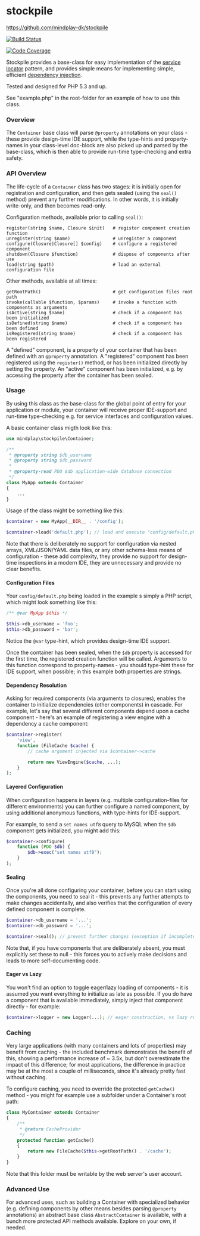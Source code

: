 stockpile
=========

https://github.com/mindplay-dk/stockpile

[![Build Status](https://travis-ci.org/mindplay-dk/stockpile.png)](https://travis-ci.org/mindplay-dk/stockpile)

[![Code Coverage](https://scrutinizer-ci.com/g/mindplay-dk/stockpile/badges/coverage.png?b=master)](https://scrutinizer-ci.com/g/mindplay-dk/stockpile/?branch=master)

Stockpile provides a base-class for easy implementation of the [service locator](http://en.wikipedia.org/wiki/Service_locator_pattern)
pattern, and provides simple means for implementing simple, efficient [dependency injection](http://en.wikipedia.org/wiki/Dependency_injection).

Tested and designed for PHP 5.3 and up.

See "example.php" in the root-folder for an example of how to use this class.


### Overview

The `Container` base class will parse `@property` annotations on your class - these
provide design-time IDE support, while the type-hints and property-names in your
class-level doc-block are also picked up and parsed by the base-class, which is then
able to provide run-time type-checking and extra safety.


### API Overview

The life-cycle of a `Container` class has two stages: it is initially open for
registration and configuration, and then gets sealed (using the `seal()` method)
prevent any further modifications. In other words, it is initially write-only,
and then becomes read-only.

Configuration methods, available prior to calling `seal()`:

    register(string $name, Closure $init)   # register component creation function
    unregister(string $name)                # unregister a component
    configure(Closure|Closure[] $config)    # configure a registered component
    shutdown(Closure $function)             # dispose of components after use
    load(string $path)                      # load an external configuration file

Other methods, available at all times:

    getRootPath()                           # get configuration files root path
    invoke(callable $function, $params)     # invoke a function with components as arguments
    isActive(string $name)                  # check if a component has been initialized
    isDefined(string $name)                 # check if a component has been defined                 
    isRegistered(string $name)              # check if a component has been registered

A "defined" component, is a property of your container that has been defined with
an `@property` annotation. A "registered" component has been registered using the
`register()` method, or has been initialized directly by setting the property.
An "active" component has been initialized, e.g. by accessing the property after
the container has been sealed.


### Usage

By using this class as the base-class for the global point of entry for your
application or module, your container will receive proper IDE-support and
run-time type-checking e.g. for service interfaces and configuration values.

A basic container class migth look like this: 

```PHP
use mindplay\stockpile\Container;

/**
 * @property string $db_username
 * @property string $db_password
 *
 * @property-read PDO $db application-wide database connection
 */
class MyApp extends Container
{
    ...
}
```

Usage of the class might be something like this:

```PHP
$container = new MyApp(__DIR__ . '/config');

$container->load('default.php'); // load and execute "config/default.php"
```

Note that there is deliberately no support for configuration via nested arrays,
XML/JSON/YAML data files, or any other schema-less means of configuration - these
add complexity, they provide no support for design-time inspections in a modern IDE,
they are unnecessary and provide no clear benefits.


#### Configuration Files

Your `config/default.php` being loaded in the example s simply a PHP script, which
might look something like this:

```PHP
/** @var MyApp $this */

$this->db_username = 'foo';
$this->db_password = 'bar';
```

Notice the `@var` type-hint, which provides design-time IDE support.

Once the container has been sealed, when the `$db` property is accessed for
the first time, the registered creation function will be called. Arguments
to this function correspond to property-names - you should type-hint these
for IDE support, when possible; in this example both properties are strings.


#### Dependency Resolution

Asking for required components (via arguments to closures), enables the
container to initialize dependencies (other components) in cascade. For example,
let's say that several different components depend upon a cache component - here's
an example of registering a view engine with a dependency a cache component:

```PHP
$container->register(
    'view',
    function (FileCache $cache) {
        // cache argument injected via $container->cache

        return new ViewEngine($cache, ...);
    }
);
```


#### Layered Configuration

When configuration happens in layers (e.g. multiple configuration-files for
different environments) you can further configure a named component, by using
additional anonymous functions, with type-hints for IDE-support.

For example, to send a `set names utf8` query to MySQL when the `$db` component
gets initialized, you might add this:

```PHP
$container->configure(
    function (PDO $db) {
        $db->exec("set names utf8");
    }
);
```


#### Sealing

Once you're all done configuring your container, before you can start using the
components, you need to seal it - this prevents any further attempts to make
changes accidentally, and also verifies that the configuration of every defined
component is complete.

```PHP
$container->db_username = '...';
$container->db_password = '...';

$container->seal(); // prevent further changes (exception if incomplete)
```

Note that, if you have components that are deliberately absent, you must
explicitly set these to null - this forces you to actively make decisions
and leads to more self-documenting code.


#### Eager vs Lazy

You won't find an option to toggle eager/lazy loading of components - it is
assumed you want everything to initialize as late as possible. If you do have
a component that is available immediately, simply inject that component
directly - for example:

```PHP
$container->logger = new Logger(...); // eager construction, vs lazy register()
```


### Caching

Very large applications (with many containers and lots of properties) may benefit
from caching - the included benchmark demonstrates the benefit of this, showing
a performance increase of ~ 3.5x, but don't overestimate the impact of this
difference; for most applications, the difference in practice may be at the most
a couple of milliseconds, since it's already pretty fast without caching.

To configure caching, you need to override the protected `getCache()` method -
you might for example use a subfolder under a Container's root path:

```PHP
class MyContainer extends Container
{
    /**
     * @return CacheProvider
     */
    protected function getCache()
    {
        return new FileCache($this->getRootPath() . '/cache');
    }
}
```

Note that this folder must be writable by the web server's user account.


### Advanced Use

For advanced uses, such as building a Container with specialized behavior (e.g.
defining components by other means besides parsing `@property` annotations) an
abstract base class `AbstractContainer` is available, with a bunch more protected
API methods available. Explore on your own, if needed.
